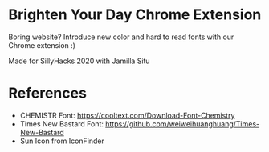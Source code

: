# Brighten Your Day Chrome Extension

Boring website? Introduce new color and hard to read fonts with our Chrome extension :)

Made for SillyHacks 2020 with Jamilla Situ

# References
- CHEMISTR Font: https://cooltext.com/Download-Font-Chemistry
- Times New Bastard Font: https://github.com/weiweihuanghuang/Times-New-Bastard
- Sun Icon from IconFinder
